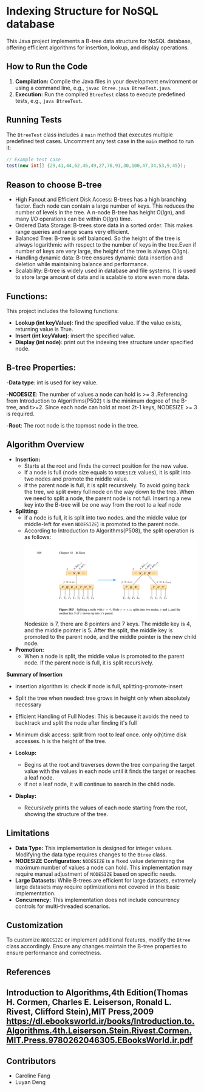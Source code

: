 
# Indexing Structure for NoSQL database

This Java project implements a B-tree data structure for NoSQL database, offering efficient algorithms for insertion, 
lookup, and display operations. 

## How to Run the Code

1. **Compilation:** Compile the Java files in your development environment or using a command line, e.g., `javac Btree.java BtreeTest.java`.
2. **Execution:** Run the compiled `BtreeTest` class to execute predefined tests, e.g., `java BtreeTest`.

## Running Tests

The `BtreeTest` class includes a `main` method that executes multiple predefined test cases. Uncomment any test case in the `main` method to run it:

```java
// Example test case
test(new int[] {29,41,44,62,46,49,27,76,91,30,100,47,34,53,9,45});
```

## Reason to choose B-tree 

- High Fanout and Efficient Disk Access: 
   B-trees has a high branching factor. Each node can contain a large number of keys. This reduces the number of levels
   in the tree. A n-node B-tree has height O(lgn), and many I/O operations can be within O(lgn) time.
- Ordered Data Storage: 
   B-trees store data in a sorted order. This makes range queries and range scans very efficient.
- Balanced Tree: 
   B-tree is self balanced. So the height of the tree is always logarithmic with respect to the number 
   of keys in the tree.Even if number of keys are very large, the height of the tree is always O(lgn).
- Handling dynamic data: 
   B-tree ensures dynamic data insertion and deletion while maintaining balance and performance.
- Scalability: 
   B-tree is widely used in database and file systems. It is used to store large amount of data and is 
   scalable to store even more data.
## Functions:
  This project includes the following functions:

  - **Lookup (int keyValue)**: find the specified value. If the value exists, returning value is True.
  - **Insert (int keyValue)**: insert the specified value.
  - **Display (int node)**: print out the indexing tree structure under specified node.
## B-tree Properties:
  -**Data type**: int is used for key value.

  -**NODESIZE**: The number of values a node can hold is >= 3 .Referencing from Introduction to Algorithms(P502)
     t is the minimum degree of the B-tree, and t>=2. Since each node can hold at most 2t-1 keys, NODESIZE >= 3 is required.

  -**Root**: The root node is the topmost node in the tree. 
## Algorithm Overview

- **Insertion:**
    - Starts at the root and finds the correct position for the new value.
    - If a node is full (node size equals to `NODESIZE` values), it is split into two nodes and promote the middle value. 
    - if the parent node is full, it is split recursively. To avoid going back the tree, we split every full node on the way
       down to the tree. When we need to split a node, the parent node is not full. Inserting a new key into the B-tree will be one way from the root to a leaf node
- **Splitting:**
    - if a node is full, it is split into two nodes. and the middle value (or middle-left for even `NODESIZE`) is promoted to the parent node.
    - According to Introduction to Algorithms(P508), the split operation is as follows:
![Alt text](https://github.com/CarolineFang1998/CS7280_Project1_Group5/blob/master/Splitting.png)
   Nodesize is 7, there are 8 pointers and 7 keys. The middle key is 4, and the middle pointer is 5.
   After the split, the middle key is promoted to the parent node, and the middle pointer is the new child node.
- **Promotion:**
    - When a node is split, the middle value is promoted to the parent node. If the parent node is full, it is split recursively.

 **Summary of Insertion**
  - insertion algorithm is: check if node is full, splitting-promote-insert
  - Split the tree when needed: tree grows in height only when absolutely necessary
  - Efficient Handling of Full Nodes: This is because it avoids the need to backtrack and split the node after finding it's full
  - Minimum disk access: split from root to leaf once. only o(h)time disk accesses. h is the height of the tree.
  
   
- **Lookup:**
    - Begins at the root and traverses down the tree comparing the target value with the values in each node until it finds the target or reaches a leaf node.
    - if not a leaf node, it will continue to search in the child node.
- **Display:**
    - Recursively prints the values of each node starting from the root, showing the structure of the tree.


## Limitations
- **Data Type:** This implementation is designed for integer values. Modifying the data type requires changes to the `Btree` class.
- **NODESIZE Configuration:** `NODESIZE` is a fixed value determining the maximum number of values a node can hold. This implementation may require manual adjustment of `NODESIZE` based on specific needs.
- **Large Datasets:** While B-trees are efficient for large datasets, extremely large datasets may require optimizations not covered in this basic implementation.
- **Concurrency:** This implementation does not include concurrency controls for multi-threaded scenarios.

## Customization

To customize `NODESIZE` or implement additional features, modify the `Btree` class accordingly. Ensure any changes maintain the B-tree properties to ensure performance and correctness.

## References

Introduction to Algorithms,4th Edition(Thomas H. Cormen, Charles E. Leiserson, Ronald L. Rivest, Clifford Stein),MIT Press,2009
https://dl.ebooksworld.ir/books/Introduction.to.Algorithms.4th.Leiserson.Stein.Rivest.Cormen.MIT.Press.9780262046305.EBooksWorld.ir.pdf
---
## Contributors
- Caroline Fang
- Luyan Deng
